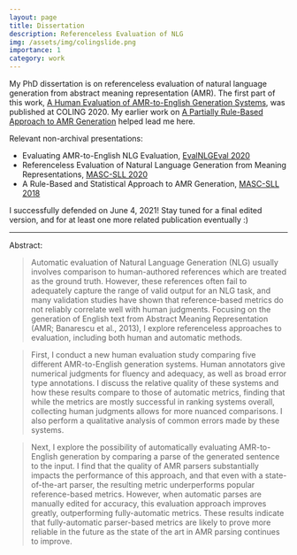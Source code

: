 ```yaml
---
layout: page
title: Dissertation
description: Referenceless Evaluation of NLG
img: /assets/img/colingslide.png
importance: 1
category: work
---
```


My PhD dissertation is on referenceless evaluation of natural language generation from abstract meaning representation (AMR). The first part of this work, [A Human Evaluation of AMR-to-English Generation Systems](https://www.aclweb.org/anthology/2020.coling-main.420), was published at COLING 2020. My earlier work on [A Partially Rule-Based Approach to AMR Generation](https://www.aclweb.org/anthology/N19-3009) helped lead me here.

Relevant non-archival presentations:
* Evaluating AMR-to-English NLG Evaluation, [EvalNLGEval 2020](https://evalnlg-workshop.github.io/)
* Referenceless Evaluation of Natural Language Generation from Meaning Representations, [MASC-SLL 2020](http://www.mascsll.org/)
* A Rule-Based and Statistical Approach to AMR Generation, [MASC-SLL 2018](https://sites.google.com/site/studentcolloquiumsll/2018)

I successfully defended on June 4, 2021! Stay tuned for a final edited version, and for at least one more related publication eventually :)

---

Abstract:

> Automatic evaluation of Natural Language Generation (NLG) usually involves comparison to human-authored references which are treated as the ground truth. However, these references often fail to adequately capture the range of valid output for an NLG task, and many validation studies have shown that reference-based metrics do not reliably correlate well with human judgments. Focusing on the generation of English text from Abstract Meaning Representation (AMR; Banarescu et al., 2013), I explore referenceless approaches to evaluation, including both human and automatic methods.

> First, I conduct a new human evaluation study comparing five different AMR-to-English generation systems. Human annotators give numerical judgments for fluency and adequacy, as well as broad error type annotations. I discuss the relative quality of these
systems and how these results compare to those of automatic metrics, finding that while the metrics are mostly successful in ranking systems overall, collecting human judgments allows for more nuanced comparisons. I also perform a qualitative analysis of common errors made by these systems.

> Next, I explore the possibility of automatically evaluating AMR-to-English generation by comparing a parse of the generated sentence to the input. I find that the quality of AMR parsers substantially impacts the performance of this approach, and that even with a state-of-the-art parser, the resulting metric underperforms popular reference-based metrics. However, when automatic parses are manually edited for accuracy, this evaluation approach improves greatly, outperforming fully-automatic metrics. These results indicate that fully-automatic parser-based metrics are likely to prove more reliable in the future as the state of the art in AMR parsing continues to improve.
